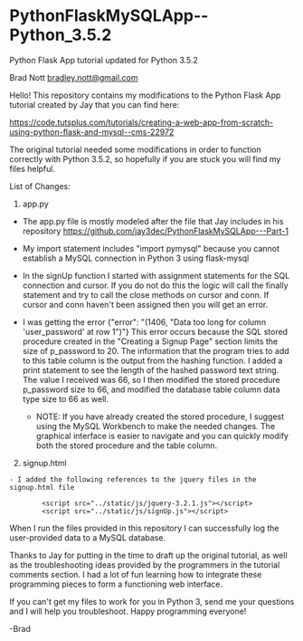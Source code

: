 # PythonFlaskMySQLApp--Python_3.5.2
Python Flask App tutorial updated for Python 3.5.2

Brad Nott
bradley.nott@gmail.com

Hello! This repository contains my modifications to the Python Flask App tutorial created by Jay that you can find here:

https://code.tutsplus.com/tutorials/creating-a-web-app-from-scratch-using-python-flask-and-mysql--cms-22972

The original tutorial needed some modifications in order to function correctly with Python 3.5.2,
so hopefully if you are stuck you will find my files helpful.

List of Changes:

1. app.py

  - The app.py file is mostly modeled after the file that Jay includes in his repository
    https://github.com/jay3dec/PythonFlaskMySQLApp---Part-1
    
  - My import statement includes "import pymysql" because you cannot establish a MySQL connection in
    Python 3 using flask-mysql
  
  - In the signUp function I started with assignment statements for the SQL connection and cursor.
    If you do not do this the logic will call the finally statement and try to call the close methods
    on cursor and conn. If cursor and conn haven't been assigned then you will get an error.
    
  - I was getting the error {"error": "(1406, \"Data too long for column 'user_password' at row 1\")"}
    This error occurs because the SQL stored procedure created in the "Creating a Signup Page" section
    limits the size of p_password to 20. The information that the program tries to add to this table column
    is the output from the hashing function. I added a print statement to see the length of the hashed password
    text string. The value I received was 66, so I then modified the stored procedure p_password size to 66, and 
    modified the database table column data type size to 66 as well.
    
      - NOTE: If you have already created the stored procedure, I suggest using the MySQL Workbench to make the
              needed changes. The graphical interface is easier to navigate and you can quickly modify both the
              stored procedure and the table column.
              
  2. signup.html
  
    - I added the following references to the jquery files in the signup.html file
    
        	<script src="../static/js/jquery-3.2.1.js"></script>
	        <script src="../static/js/signUp.js"></script>
          
When I run the files provided in this repository I can successfully log the user-provided data to a MySQL database.

Thanks to Jay for putting in the time to draft up the original tutorial, as well as the troubleshooting ideas
provided by the programmers in the tutorial comments section. I had a lot of fun learning how to integrate
these programming pieces to form a functioning web interface.

If you can't get my files to work for you in Python 3, send me your questions and I will help you troubleshoot.
Happy programming everyone!

-Brad
